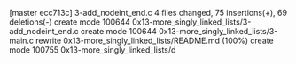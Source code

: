 [master ecc713c] 3-add_nodeint_end.c
 4 files changed, 75 insertions(+), 69 deletions(-)
 create mode 100644 0x13-more_singly_linked_lists/3-add_nodeint_end.c
 create mode 100644 0x13-more_singly_linked_lists/3-main.c
 rewrite 0x13-more_singly_linked_lists/README.md (100%)
 create mode 100755 0x13-more_singly_linked_lists/d
